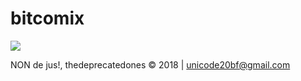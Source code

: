 # bitcomix

![](https://github.com/thedeprecatedones/bitcomix/blob/master/AI/ArtBoard%20Image%20(214).jpg)


NON de jus!, thedeprecatedones © 2018 | unicode20bf@gmail.com

